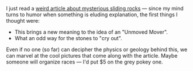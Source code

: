 I just read a <a href="http://geology.com/articles/racetrack-playa-sliding-rocks.shtml">weird article about mysterious sliding rocks</a> &mdash; since my mind turns to humor when something is eluding explanation, the first things I thought were:
<ul><li>This brings a new meaning to the idea of an "Unmoved Mover".</li><li>What an odd way for the stones to "cry out".</li></ul>

Even if no one (so far) can decipher the physics or geology behind this, we can marvel at the cool pictures that come along with the article. Maybe someone will organize races &mdash; I'd put $5 on the grey pokey one.